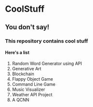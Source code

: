 # CoolStuff
## You don't say!
### This repository contains cool stuff
#### Here's a list

1. Random Word Generator using API
2. Generative Art
3. Blockchain
4. Flappy Object Game
5. Command Line Game
6. Music Visualizer
7. Weather API Project
8. A QCNN
